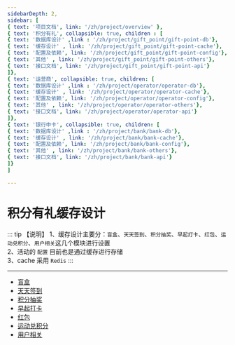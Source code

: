 ```yaml
---
sidebarDepth: 2,
sidebar: [
{ text: '项目文档', link: '/zh/project/overview' },
{ text: '积分有礼', collapsible: true, children : [
{ text: '数据库设计' ,link : '/zh/project/gift_point/gift-point-db'},
{ text: '缓存设计' , link: '/zh/project/gift_point/gift-point-cache'},
{ text: '配置及依赖', link: '/zh/project/gift_point/gift-point-config'},
{ text: '其他' , link: '/zh/project/gift_point/gift-point-others'},
{ text: '接口文档', link: '/zh/project/gift_point/gift-point-api'}
]},
{ text: '运营商', collapsible: true, children: [
{ text: '数据库设计' ,link : '/zh/project/operator/operator-db'},
{ text: '缓存设计' , link: '/zh/project/operator/operator-cache'},
{ text: '配置及依赖', link: '/zh/project/operator/operator-config'},
{ text: '其他' , link: '/zh/project/operator/operator-others'},
{ text: '接口文档', link: '/zh/project/operator/operator-api'}
]},
{ text: '银行申卡', collapsible: true, children: [
{ text: '数据库设计' ,link : '/zh/project/bank/bank-db'},
{ text: '缓存设计' , link: '/zh/project/bank/bank-cache'},
{ text: '配置及依赖', link: '/zh/project/bank/bank-config'},
{ text: '其他' , link: '/zh/project/bank/bank-others'},
{ text: '接口文档', link: '/zh/project/bank/bank-api'}
]}
]

---
```

# 积分有礼缓存设计

::: tip 【说明】
1、缓存设计主要分：`盲盒`、`天天签到`、`积分抽奖`、`早起打卡`、`红包`、`运动兑积分`、`用户相关`这几个模块进行设置 \
2、活动的 `配置` 目前也是通过缓存进行存储 \
3、cache 采用 `Redis`
:::

---

- [盲盒](/zh/project/gift_point/cache/box.md)
- [天天签到](/zh/project/gift_point/cache/sign.md)
- [积分抽奖](/zh/project/gift_point/cache/lottery.md)
- [早起打卡](/zh/project/gift_point/cache/pickup.md)
- [红包](/zh/project/gift_point/cache/redpack.md)
- [运动兑积分](/zh/project/gift_point/cache/sport.md)
- [用户相关](/zh/project/gift_point/cache/user.md)
